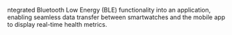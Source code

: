 ntegrated Bluetooth Low Energy (BLE) functionality into an application, enabling seamless data transfer between smartwatches and the mobile app to display real-time health metrics.
